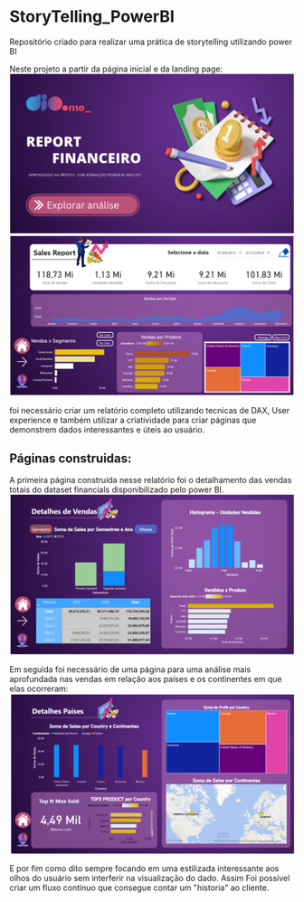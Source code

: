 # StoryTelling_PowerBI

Repositório criado para realizar uma prática de storytelling utilizando power BI

Neste projeto a partir da página inicial e da landing page:
![landing](img/page1.png)
![Pag inicial](img/page2.png)

foi necessário criar um relatório completo utilizando tecnicas de DAX, User experience e também utilizar a criatividade para criar páginas que demonstrem dados interessantes e úteis ao usuário.

## Páginas construidas:

A primeira página construída nesse relatório foi o detalhamento das vendas totais do dataset financials disponibilizado pelo power BI.
![detalhamento](img/page3.png)

Em seguida foi necessário de uma página para uma análise mais aprofundada nas vendas em relação aos países e os continentes em que elas ocorreram:
![Vendas no mundo](img/page4.png)

E por fim como dito sempre focando em uma estilizada interessante aos olhos do usuário sem interferir na visualização do dado.
Assim Foi possível criar um fluxo contínuo que consegue contar um "historia" ao cliente.
